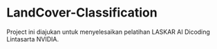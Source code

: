 # LandCover-Classification
Project ini diajukan untuk menyelesaikan pelatihan LASKAR AI Dicoding Lintasarta NVIDIA.
